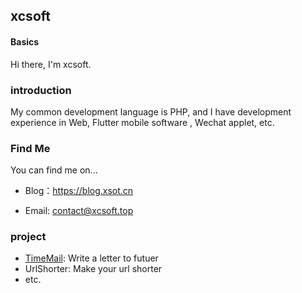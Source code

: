 ## xcsoft
#### Basics

Hi there, I'm xcsoft.

### introduction

My common development language is PHP, and I have development experience in Web, Flutter mobile software , Wechat applet, etc. 

### Find Me

You can find me on...

  - Blog：<https://blog.xsot.cn>

  - Email: <contact@xcsoft.top>

### project

  - [TimeMail](http://www.timeletters.cn): Write a letter to futuer
  - UrlShorter: Make your url shorter
  - etc.
  
